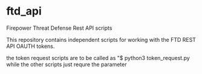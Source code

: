 # ftd_api
Firepower Threat Defense Rest API scripts

This repository contains independent scripts for working with the FTD REST API OAUTH tokens.

the token request scripts are to be called as "$ python3 token_request.py <ftd ip_address> <username> <password>
while the other scripts just requre the <ftd ip_address> parameter

